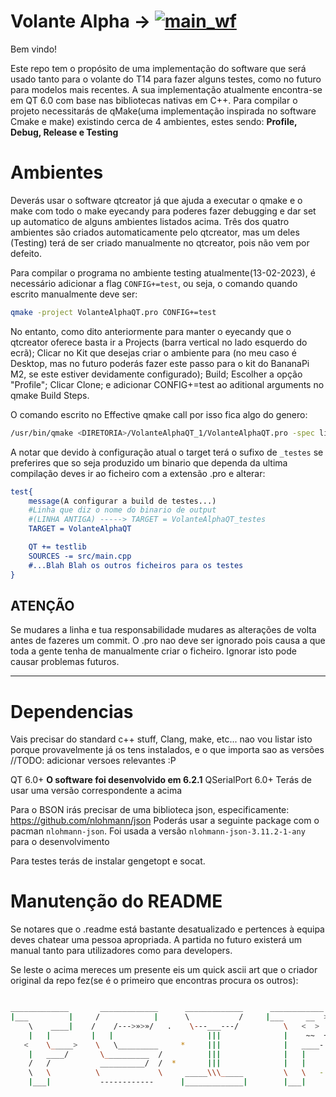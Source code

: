 # Volante Alpha -> [![main_wf](https://github.com/FSIPLEIRIA/volante_alpha_qt/actions/workflows/main_wf.yml/badge.svg?branch=master)](https://github.com/FSIPLEIRIA/volante_alpha_qt/actions/workflows/main_wf.yml)

Bem vindo!

Este repo tem o propósito de uma implementação do software que será usado tanto para o volante do T14 para fazer alguns testes, como no futuro para modelos mais recentes. A sua implementação atualmente encontra-se em QT 6.0 com base nas bibliotecas nativas em C++. Para compilar o projeto necessitarás de qMake(uma implementação inspirada no software Cmake e make) existindo cerca de 4 ambientes, estes sendo: **Profile, Debug, Release e Testing**

# Ambientes

Deverás usar o software qtcreator já que ajuda a executar o qmake e o make com todo o make eyecandy para poderes fazer debugging e dar set up automatico de alguns ambientes listados acima. Três dos quatro ambientes são criados automaticamente pelo qtcreator, mas um deles (Testing) terá de ser criado manualmente no qtcreator, pois não vem por defeito.

Para compilar o programa no ambiente testing atualmente(13-02-2023), é necessário adicionar a flag `CONFIG+=test`, ou seja, o comando quando escrito manualmente deve ser:

```bash
qmake -project VolanteAlphaQT.pro CONFIG+=test
```

No entanto, como dito anteriormente para manter o eyecandy que o qtcreator oferece basta ir a Projects (barra vertical no lado esquerdo do ecrã); Clicar no Kit que desejas criar o ambiente para (no meu caso é Desktop, mas no futuro poderás fazer este passo para o kit do BananaPi M2, se este estiver devidamente configurado); Build; Escolher a opção "Profile"; Clicar Clone; e adicionar CONFIG+=test ao aditional arguments no qmake Build Steps.

O comando escrito no Effective qmake call por isso fica algo do genero:

```bash
/usr/bin/qmake <DIRETORIA>/VolanteAlphaQT_1/VolanteAlphaQT.pro -spec linux-g++ CONFIG+=qml_debug CONFIG+=qtquickcompiler CONFIG+=force_debug_info CONFIG+=separate_debug_info CONFIG+=test && /usr/bin/make qmake_all
```

A notar que devido à configuração atual o target terá o sufixo de ``_testes`` se preferires que so seja produzido um binario que dependa da ultima compilação deves ir ao ficheiro com a extensão .pro e alterar:

```cmake
test{
    message(A configurar a build de testes...)
    #Linha que diz o nome do binario de output
    #(LINHA ANTIGA) -----> TARGET = VolanteAlphaQT_testes
    TARGET = VolanteAlphaQT

    QT += testlib
    SOURCES -= src/main.cpp
    #...Blah Blah os outros ficheiros para os testes
}

```

**ATENÇÃO**
---------

Se mudares a linha e tua responsabilidade mudares as alterações de volta antes de fazeres um commit. O .pro nao deve ser ignorado pois causa a que toda a gente tenha de manualmente criar o ficheiro. Ignorar isto pode causar problemas futuros.

---------

# Dependencias

Vais precisar do standard c++ stuff, Clang, make, etc... nao vou listar isto porque provavelmente já os tens instalados, e o que importa sao as versões
//TODO: adicionar versoes relevantes :P

QT 6.0+
**O software foi desenvolvido em 6.2.1**
QSerialPort 6.0+
Terás de usar uma versão correspondente a acima

Para o BSON irás precisar de uma biblioteca json, especificamente:
https://github.com/nlohmann/json
Poderás usar a seguinte package com o pacman ``nlohmann-json``. Foi usada a versão `nlohmann-json-3.11.2-1-any` para o desenvolvimento

Para testes terás de instalar gengetopt e socat.

# Manutenção do README

Se notares que o .readme está bastante desatualizado e pertences à equipa deves chatear uma pessoa apropriada. A partida no futuro existerá um manual tanto para utilizadores como para developers.

Se leste o acima mereces um presente eis um quick ascii art que o criador original da repo fez(se é o primeiro que encontras procura os outros):

```sh

_____________       _____________      _____________      ____________      ____
|___         |     /  	        |      \           /     |___     __  >     \   \ 
    \    ____|    /    /--->»>»/   .    \---___---/          \   <  >  º    |    \
    |   |         |   |                     |||              |    ~~  +     |    ~
   <    \_____>    \   \_________     *     |||              |   ____-      |   |
    |	____/       \__________  /          |||              |   |      *   |   |
    /   /           __________/  /  *       |||              |   |          |   |_____
    \   \          \             \     _____\\\_____         \   \   -   ___|         |
    |___|           ------------      |_____________|        |___|       |____________|
```
